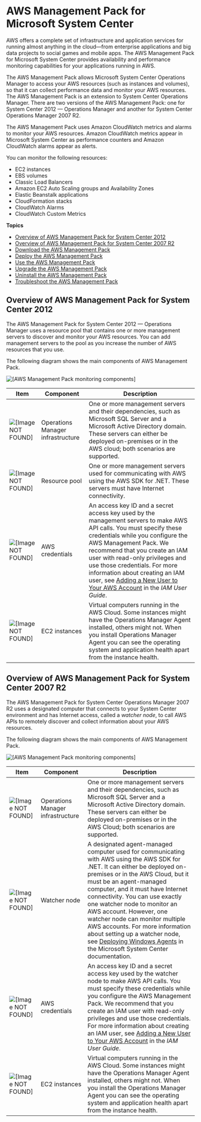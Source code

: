 # AWS Management Pack for Microsoft System Center<a name="AWSManagementPack"></a>

AWS offers a complete set of infrastructure and application services for running almost anything in the cloud—from enterprise applications and big data projects to social games and mobile apps\. The AWS Management Pack for Microsoft System Center provides availability and performance monitoring capabilities for your applications running in AWS\.

The AWS Management Pack allows Microsoft System Center Operations Manager to access your AWS resources \(such as instances and volumes\), so that it can collect performance data and monitor your AWS resources\. The AWS Management Pack is an extension to System Center Operations Manager\. There are two versions of the AWS Management Pack: one for System Center 2012 — Operations Manager and another for System Center Operations Manager 2007 R2\.

The AWS Management Pack uses Amazon CloudWatch metrics and alarms to monitor your AWS resources\. Amazon CloudWatch metrics appear in Microsoft System Center as performance counters and Amazon CloudWatch alarms appear as alerts\.

You can monitor the following resources:
+ EC2 instances
+ EBS volumes
+ Classic Load Balancers
+ Amazon EC2 Auto Scaling groups and Availability Zones
+ Elastic Beanstalk applications
+ CloudFormation stacks
+ CloudWatch Alarms
+ CloudWatch Custom Metrics

**Topics**
+ [Overview of AWS Management Pack for System Center 2012](#overview-2012)
+ [Overview of AWS Management Pack for System Center 2007 R2](#overview-2007)
+ [Download the AWS Management Pack](DownloadAWSmp.md)
+ [Deploy the AWS Management Pack](DeployingAWSmp.md)
+ [Use the AWS Management Pack](UsingAWSmp.md)
+ [Upgrade the AWS Management Pack](upgrading-awsmp.md)
+ [Uninstall the AWS Management Pack](uninstalling-awsmp.md)
+ [Troubleshoot the AWS Management Pack](TroubleshootingAWSmp.md)

## Overview of AWS Management Pack for System Center 2012<a name="overview-2012"></a>

The AWS Management Pack for System Center 2012 — Operations Manager uses a resource pool that contains one or more management servers to discover and monitor your AWS resources\. You can add management servers to the pool as you increase the number of AWS resources that you use\.

The following diagram shows the main components of AWS Management Pack\.

![\[AWS Management Pack monitoring components\]](http://docs.aws.amazon.com/AWSEC2/latest/WindowsGuide/images/AWSMPcomponents-4-22-21.png)


| Item | Component | Description | 
| --- | --- | --- | 
|  ![\[Image NOT FOUND\]](http://docs.aws.amazon.com/AWSEC2/latest/WindowsGuide/images/callouts/1.png)  |  Operations Manager infrastructure  |  One or more management servers and their dependencies, such as Microsoft SQL Server and a Microsoft Active Directory domain\. These servers can either be deployed on\-premises or in the AWS cloud; both scenarios are supported\.  | 
|  ![\[Image NOT FOUND\]](http://docs.aws.amazon.com/AWSEC2/latest/WindowsGuide/images/callouts/2.png)  |  Resource pool  |  One or more management servers used for communicating with AWS using the AWS SDK for \.NET\. These servers must have Internet connectivity\.  | 
|  ![\[Image NOT FOUND\]](http://docs.aws.amazon.com/AWSEC2/latest/WindowsGuide/images/callouts/3.png)  |  AWS credentials  |  An access key ID and a secret access key used by the management servers to make AWS API calls\. You must specify these credentials while you configure the AWS Management Pack\. We recommend that you create an IAM user with read\-only privileges and use those credentials\. For more information about creating an IAM user, see [Adding a New User to Your AWS Account](https://docs.aws.amazon.com/IAM/latest/UserGuide/Using_SettingUpUser.html) in the *IAM User Guide*\.  | 
|  ![\[Image NOT FOUND\]](http://docs.aws.amazon.com/AWSEC2/latest/WindowsGuide/images/callouts/4.png)  |  EC2 instances  |  Virtual computers running in the AWS Cloud\. Some instances might have the Operations Manager Agent installed, others might not\. When you install Operations Manager Agent you can see the operating system and application health apart from the instance health\.  | 

## Overview of AWS Management Pack for System Center 2007 R2<a name="overview-2007"></a>

The AWS Management Pack for System Center Operations Manager 2007 R2 uses a designated computer that connects to your System Center environment and has Internet access, called a *watcher node*, to call AWS APIs to remotely discover and collect information about your AWS resources\.

The following diagram shows the main components of AWS Management Pack\.

![\[AWS Management Pack monitoring components\]](http://docs.aws.amazon.com/AWSEC2/latest/WindowsGuide/images/AWSMPcomponents2007-4-22-21.png)


| Item | Component | Description | 
| --- | --- | --- | 
|  ![\[Image NOT FOUND\]](http://docs.aws.amazon.com/AWSEC2/latest/WindowsGuide/images/callouts/1.png)  |  Operations Manager infrastructure  |  One or more management servers and their dependencies, such as Microsoft SQL Server and a Microsoft Active Directory domain\. These servers can either be deployed on\-premises or in the AWS Cloud; both scenarios are supported\.  | 
|  ![\[Image NOT FOUND\]](http://docs.aws.amazon.com/AWSEC2/latest/WindowsGuide/images/callouts/2.png)  |  Watcher node  |  A designated agent\-managed computer used for communicating with AWS using the AWS SDK for \.NET\. It can either be deployed on\-premises or in the AWS Cloud, but it must be an agent\-managed computer, and it must have Internet connectivity\. You can use exactly one watcher node to monitor an AWS account\. However, one watcher node can monitor multiple AWS accounts\. For more information about setting up a watcher node, see [Deploying Windows Agents](http://technet.microsoft.com/en-us/library/cc950516.aspx) in the Microsoft System Center documentation\.  | 
|  ![\[Image NOT FOUND\]](http://docs.aws.amazon.com/AWSEC2/latest/WindowsGuide/images/callouts/3.png)  |  AWS credentials  |  An access key ID and a secret access key used by the watcher node to make AWS API calls\. You must specify these credentials while you configure the AWS Management Pack\. We recommend that you create an IAM user with read\-only privileges and use those credentials\. For more information about creating an IAM user, see [Adding a New User to Your AWS Account](https://docs.aws.amazon.com/IAM/latest/UserGuide/Using_SettingUpUser.html) in the *IAM User Guide*\.  | 
|  ![\[Image NOT FOUND\]](http://docs.aws.amazon.com/AWSEC2/latest/WindowsGuide/images/callouts/4.png)  |  EC2 instances  |  Virtual computers running in the AWS Cloud\. Some instances might have the Operations Manager Agent installed, others might not\. When you install the Operations Manager Agent you can see the operating system and application health apart from the instance health\.  | 